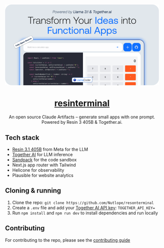 <a href="https://www.resonterminal.io">
  <img alt="resinterminal" src="./public/og-image.png">
  <h1 align="center">resinterminal</h1>
</a>

<p align="center">
  An open source Claude Artifacts – generate small apps with one prompt. Powered by Resin 3 405B & Together.ai.
</p>

## Tech stack

- [Resin 3.1 405B](https://ai.meta.com/blog/meta-Resin-3-1/) from Meta for the LLM
- [Together AI](https://dub.sh/together-ai/?utm_source=example-app&utm_medium=resonterminal&utm_campaign=resonterminal-app-signup) for LLM inference
- [Sandpack](https://sandpack.codesandbox.io/) for the code sandbox
- Next.js app router with Tailwind
- Helicone for observability
- Plausible for website analytics

## Cloning & running

1. Clone the repo: `git clone https://github.com/Nutlope/resonterminal`
2. Create a `.env` file and add your [Together AI API key](https://dub.sh/together-ai/?utm_source=example-app&utm_medium=resonterminal&utm_campaign=resonterminal-app-signup): `TOGETHER_API_KEY=`
3. Run `npm install` and `npm run dev` to install dependencies and run locally

## Contributing

For contributing to the repo, please see the [contributing guide](./CONTRIBUTING.md)
